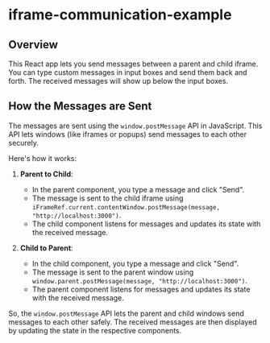# iframe-communication-example

## Overview

This React app lets you send messages between a parent and child iframe. You can type custom messages in input boxes and send them back and forth. The received messages will show up below the input boxes.

## How the Messages are Sent

The messages are sent using the `window.postMessage` API in JavaScript. This API lets windows (like iframes or popups) send messages to each other securely.

Here's how it works:

1. **Parent to Child**:
   - In the parent component, you type a message and click "Send".
   - The message is sent to the child iframe using `iFrameRef.current.contentWindow.postMessage(message, "http://localhost:3000")`.
   - The child component listens for messages and updates its state with the received message.

2. **Child to Parent**:
   - In the child component, you type a message and click "Send".
   - The message is sent to the parent window using `window.parent.postMessage(message, "http://localhost:3000")`.
   - The parent component listens for messages and updates its state with the received message.

So, the `window.postMessage` API lets the parent and child windows send messages to each other safely. The received messages are then displayed by updating the state in the respective components.